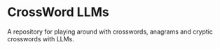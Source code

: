 # CrossWord LLMs
A repository for playing around with crosswords, anagrams and cryptic crosswords with LLMs.
